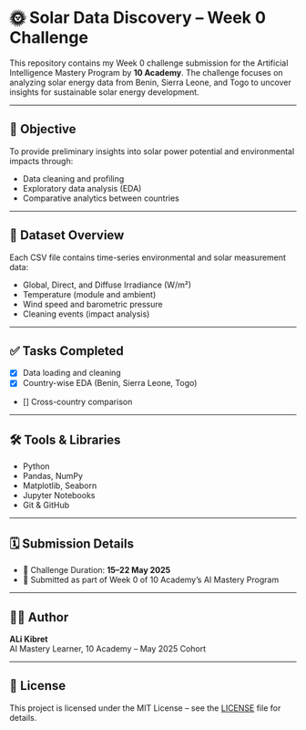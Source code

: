 # 🌞 Solar Data Discovery – Week 0 Challenge

This repository contains my Week 0 challenge submission for the Artificial Intelligence Mastery Program by **10 Academy**. The challenge focuses on analyzing solar energy data from Benin, Sierra Leone, and Togo to uncover insights for sustainable solar energy development.

---

## 🧠 Objective

To provide preliminary insights into solar power potential and environmental impacts through:
- Data cleaning and profiling
- Exploratory data analysis (EDA)
- Comparative analytics between countries

---

## 📂 Dataset Overview

Each CSV file contains time-series environmental and solar measurement data:
- Global, Direct, and Diffuse Irradiance (W/m²)
- Temperature (module and ambient)
- Wind speed and barometric pressure
- Cleaning events (impact analysis)

---

## ✅ Tasks Completed

- [x] Data loading and cleaning
- [x] Country-wise EDA (Benin, Sierra Leone, Togo)
- [] Cross-country comparison


---

## 🛠️ Tools & Libraries

- Python
- Pandas, NumPy
- Matplotlib, Seaborn
- Jupyter Notebooks
- Git & GitHub

---

## 🗓️ Submission Details

- 📅 Challenge Duration: **15–22 May 2025**
- 🧪 Submitted as part of Week 0 of 10 Academy’s AI Mastery Program

---

## 👨‍🎓 Author

**ALi Kibret**  
AI Mastery Learner, 10 Academy – May 2025 Cohort  

---

## 📜 License

This project is licensed under the MIT License – see the [LICENSE](LICENSE) file for details.
